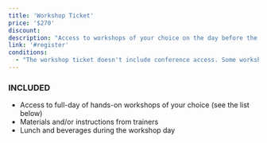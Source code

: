 ```yaml
---
title: 'Workshop Ticket'
price: '$270'
discount:
description: "Access to workshops of your choice on the day before the conference. Limited amount available."
link: '#register'
conditions:
  - "The workshop ticket doesn't include conference access. Some workshops may require additional materials or hardware (at an extra cost). Be sure to review individual workshop descriptions carefully before selecting."
---
```


### INCLUDED

- Access to full-day of hands-on workshops of your choice (see the list below)
- Materials and/or instructions from trainers
- Lunch and beverages during the workshop day

